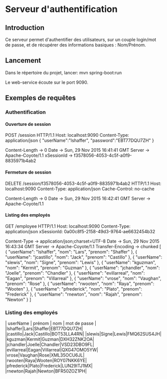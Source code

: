 # Serveur d'authentification

## Introduction

Ce serveur permet d'authentifier des utilisateurs, sur un couple login/mot de passe, et de récupérer des informations basiques : Nom/Prénom.

## Lancement
Dans le répertoire du projet, lancer:
mvn spring-boot:run

Le web-service écoute sur le port 9090.

## Exemples de requêtes

### Authentification

#### Ouverture de session
POST /session HTTP/1.1
Host: localhost:9090
Content-Type: application/json
{ "userName":"lshaffer", "password":"EBT77DQU7ZH" }

Content-Length → 0
Date → Sun, 29 Nov 2015 16:41:41 GMT
Server → Apache-Coyote/1.1
xSessionId → f3578056-4053-4c5f-a0f9-8835971b4ab2

#### Fermeture de session
DELETE /session/f3578056-4053-4c5f-a0f9-8835971b4ab2 HTTP/1.1
Host: localhost:9090
Content-Type: application/json
Cache-Control: no-cache

Content-Length → 0
Date → Sun, 29 Nov 2015 16:42:41 GMT
Server → Apache-Coyote/1.1

#### Listing des employés
GET /employee HTTP/1.1
Host: localhost:9090
Content-Type: application/json
xSessionId: 0a00c8f5-2158-49d3-9764-ae6632454b32

Content-Type → application/json;charset=UTF-8
Date → Sun, 29 Nov 2015 16:43:34 GMT
Server → Apache-Coyote/1.1
Transfer-Encoding → chunked
[
    {
        "userName": "lshaffer",
        "nom": "Lars",
        "prenom": "Shaffer"
    },
    {
        "userName": "jcastillo",
        "nom": "Jack",
        "prenom": "Castillo"
    },
    {
        "userName": "slewis",
        "nom": "Signe",
        "prenom": "Lewis"
    },
    {
        "userName": "kguzman",
        "nom": "Kermit",
        "prenom": "Guzman"
    },
    {
        "userName": "jchandler",
        "nom": "Joelle",
        "prenom": "Chandler"
    },
    {
        "userName": "evillarreal",
        "nom": "Eagan",
        "prenom": "Villarreal"
    },
    {
        "userName": "vrose",
        "nom": "Vaughan",
        "prenom": "Rose"
    },
    {
        "userName": "rwooten",
        "nom": "Raya",
        "prenom": "Wooten"
    },
    {
        "userName": "pfrederick",
        "nom": "Plato",
        "prenom": "Frederick"
    },
    {
        "userName": "rnewton",
        "nom": "Rajah",
        "prenom": "Newton"
    }
]
### Listing des employés

| userName | prénom | nom | mot de passe |
|lshaffer|Lars|Shaffer|EBT77DQU7ZH|
|jcastillo|Jack|Castillo|BOT53LLA4RN|
|slewis|Signe|Lewis|FMQ62SUS4JH|
|kguzman|Kermit|Guzman|DXH32ZNK2OA|
|jchandler|Joelle|Chandler|VSD23DBO9FL|
|evillarreal|Eagan|Villarreal|QXG47OMO5YW|
|vrose|Vaughan|Rose|XML35OCU6JL|
|rwooten|Raya|Wooten|ROY07NKK6YE|
|pfrederick|Plato|Frederick|LUN29ITJ1MX|
|rnewton|Rajah|Newton|BFR50ZOZ1PH|